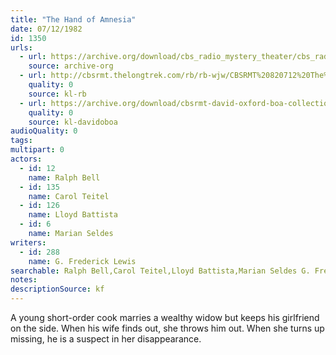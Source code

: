 ```yaml
---
title: "The Hand of Amnesia"
date: 07/12/1982
id: 1350
urls: 
  - url: https://archive.org/download/cbs_radio_mystery_theater/cbs_radio_mystery_theater-1301-1350.zip/cbs_radio_mystery_theater-1301-1350%2Fcbsrmt_1350_the_hand_of_amnesia.mp3
    source: archive-org
  - url: http://cbsrmt.thelongtrek.com/rb/rb-wjw/CBSRMT%20820712%20The%20Hand%20of%20Amnesia_wjw%20levels%20missing%20intro.mp3
    quality: 0
    source: kl-rb
  - url: https://archive.org/download/cbsrmt-david-oxford-boa-collection/CBSRMT-820712-1350-The-Hand-of-Amnesia-(128-48)_WBBM-JE-{BoA}.mp3
    quality: 0
    source: kl-davidoboa
audioQuality: 0
tags: 
multipart: 0
actors:  
  - id: 12
    name: Ralph Bell  
  - id: 135
    name: Carol Teitel  
  - id: 126
    name: Lloyd Battista  
  - id: 6
    name: Marian Seldes
writers:  
  - id: 288
    name: G. Frederick Lewis
searchable: Ralph Bell,Carol Teitel,Lloyd Battista,Marian Seldes G. Frederick Lewis
notes: 
descriptionSource: kf
---
```

A young short-order cook marries a wealthy widow but keeps his girlfriend on the side. When his wife finds out, she throws him out. When she turns up missing, he is a suspect in her disappearance.